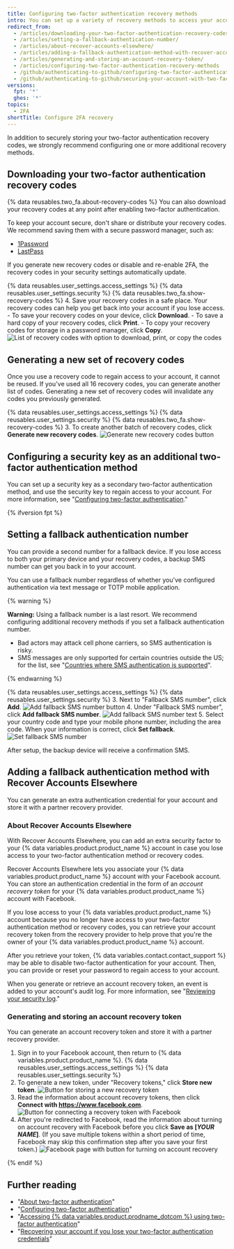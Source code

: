 ```yaml
---
title: Configuring two-factor authentication recovery methods
intro: You can set up a variety of recovery methods to access your account if you lose your two-factor authentication credentials.
redirect_from:
  - /articles/downloading-your-two-factor-authentication-recovery-codes/
  - /articles/setting-a-fallback-authentication-number/
  - /articles/about-recover-accounts-elsewhere/
  - /articles/adding-a-fallback-authentication-method-with-recover-accounts-elsewhere/
  - /articles/generating-and-storing-an-account-recovery-token/
  - /articles/configuring-two-factor-authentication-recovery-methods
  - /github/authenticating-to-github/configuring-two-factor-authentication-recovery-methods
  - /github/authenticating-to-github/securing-your-account-with-two-factor-authentication-2fa/configuring-two-factor-authentication-recovery-methods
versions:
  fpt: '*'
  ghes: '*'
topics:
  - 2FA
shortTitle: Configure 2FA recovery
---
```

In addition to securely storing your two-factor authentication recovery codes, we strongly recommend configuring one or more additional recovery methods.

## Downloading your two-factor authentication recovery codes

{% data reusables.two_fa.about-recovery-codes %} You can also download your recovery codes at any point after enabling two-factor authentication.

To keep your account secure, don't share or distribute your recovery codes. We recommend saving them with a secure password manager, such as:
- [1Password](https://1password.com/)
- [LastPass](https://lastpass.com/)

If you generate new recovery codes or disable and re-enable 2FA, the recovery codes in your security settings automatically update.

{% data reusables.user_settings.access_settings %}
{% data reusables.user_settings.security %}
{% data reusables.two_fa.show-recovery-codes %}
4. Save your recovery codes in a safe place. Your recovery codes can help you get back into your account if you lose access.
    - To save your recovery codes on your device, click **Download**.
    - To save a hard copy of your recovery codes, click **Print**.
    - To copy your recovery codes for storage in a password manager, click **Copy**.
  ![List of recovery codes with option to download, print, or copy the codes](/assets/images/help/2fa/download-print-or-copy-recovery-codes-before-continuing.png)

## Generating a new set of recovery codes

Once you use a recovery code to regain access to your account, it cannot be reused. If you've used all 16 recovery codes, you can generate another list of codes. Generating a new set of recovery codes will invalidate any codes you previously generated.

{% data reusables.user_settings.access_settings %}
{% data reusables.user_settings.security %}
{% data reusables.two_fa.show-recovery-codes %}
3. To create another batch of recovery codes, click **Generate new recovery codes**.
	![Generate new recovery codes button](/assets/images/help/2fa/generate-new-recovery-codes.png)

## Configuring a security key as an additional two-factor authentication method

You can set up a security key as a secondary two-factor authentication method, and use the security key to regain access to your account. For more information, see "[Configuring two-factor authentication](/articles/configuring-two-factor-authentication#configuring-two-factor-authentication-using-a-security-key)."

{% ifversion fpt %}

## Setting a fallback authentication number

You can provide a second number for a fallback device. If you lose access to both your primary device and your recovery codes, a backup SMS number can get you back in to your account.

You can use a fallback number regardless of whether you've configured authentication via text message or TOTP mobile application.

{% warning %}

**Warning:** Using a fallback number is a last resort. We recommend configuring additional recovery methods if you set a fallback authentication number.
- Bad actors may attack cell phone carriers, so SMS authentication is risky.
- SMS messages are only supported for certain countries outside the US; for the list, see "[Countries where SMS authentication is supported](/articles/countries-where-sms-authentication-is-supported)".

{% endwarning %}

{% data reusables.user_settings.access_settings %}
{% data reusables.user_settings.security %}
3. Next to "Fallback SMS number", click **Add**.
![Add fallback SMS number button](/assets/images/help/2fa/add-fallback-sms-number-button.png)
4. Under "Fallback SMS number", click **Add fallback SMS number**.
![Add fallback SMS number text](/assets/images/help/2fa/add_fallback_sms_number_text.png)
5. Select your country code and type your mobile phone number, including the area code. When your information is correct, click **Set fallback**.
	![Set fallback SMS number](/assets/images/help/2fa/2fa-fallback-number.png)

After setup, the backup device will receive a confirmation SMS.

## Adding a fallback authentication method with Recover Accounts Elsewhere

You can generate an extra authentication credential for your account and store it with a partner recovery provider.

### About Recover Accounts Elsewhere

With Recover Accounts Elsewhere, you can add an extra security factor to your {% data variables.product.product_name %} account in case you lose access to your two-factor authentication method or recovery codes.

Recover Accounts Elsewhere lets you associate your {% data variables.product.product_name %} account with your Facebook account. You can store an authentication credential in the form of an _account recovery token_ for your {% data variables.product.product_name %} account with Facebook.

If you lose access to your {% data variables.product.product_name %} account because you no longer have access to your two-factor authentication method or recovery codes, you can retrieve your account recovery token from the recovery provider to help prove that you're the owner of your {% data variables.product.product_name %} account.

After you retrieve your token, {% data variables.contact.contact_support %} may be able to disable two-factor authentication for your account. Then, you can provide or reset your password to regain access to your account.

When you generate or retrieve an account recovery token, an event is added to your account's audit log. For more information, see "[Reviewing your security log](/articles/reviewing-your-security-log)."

### Generating and storing an account recovery token

You can generate an account recovery token and store it with a partner recovery provider.

1. Sign in to your Facebook account, then return to {% data variables.product.product_name %}.
{% data reusables.user_settings.access_settings %}
{% data reusables.user_settings.security %}
4. To generate a new token, under "Recovery tokens," click **Store new token**. ![Button for storing a new recovery token](/assets/images/help/settings/store-new-recovery-token.png)
5. Read the information about account recovery tokens, then click **Connect with https://www.facebook.com**. ![Button for connecting a recovery token with Facebook](/assets/images/help/settings/connect-recovery-token-with-facebook.png)
6. After you're redirected to Facebook, read the information about turning on account recovery with Facebook before you click **Save as [_YOUR NAME_]**. (If you save multiple tokens within a short period of time, Facebook may skip this confirmation step after you save your first token.)
  ![Facebook page with button for turning on account recovery](/assets/images/help/settings/security-turn-on-rae-facebook.png)

{% endif %}

## Further reading

- "[About two-factor authentication](/articles/about-two-factor-authentication)"
- "[Configuring two-factor authentication](/articles/configuring-two-factor-authentication)"
- "[Accessing {% data variables.product.prodname_dotcom %} using two-factor authentication](/articles/accessing-github-using-two-factor-authentication)"
- "[Recovering your account if you lose your two-factor authentication credentials](/articles/recovering-your-account-if-you-lose-your-2fa-credentials)"
